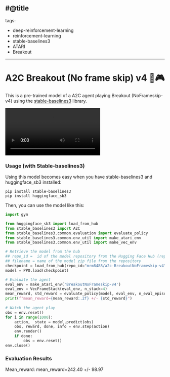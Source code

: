 #@title
---
tags:
- deep-reinforcement-learning
- reinforcement-learning
- stable-baselines3
- ATARI
- Breakout
---
# A2C Breakout (No frame skip) v4 🤖🎮

This is a pre-trained model of a A2C agent playing Breakout (NoFrameskip-v4) using the [stable-baselines3](https://github.com/DLR-RM/stable-baselines3) library.

<video loop="" autoplay="" controls="" src="https://huggingface.co/mrm8488/a2c-BreakoutNoFrameskip-v4/resolve/main/output.mp4"></video>

### Usage (with Stable-baselines3)
Using this model becomes easy when you have stable-baselines3 and huggingface_sb3 installed:

```
pip install stable-baselines3
pip install huggingface_sb3
```

Then, you can use the model like this:

```python
import gym

from huggingface_sb3 import load_from_hub
from stable_baselines3 import A2C
from stable_baselines3.common.evaluation import evaluate_policy
from stable_baselines3.common.env_util import make_atari_env
from stable_baselines3.common.env_util import make_vec_env

# Retrieve the model from the hub
## repo_id =  id of the model repository from the Hugging Face Hub (repo_id = {organization}/{repo_name})
## filename = name of the model zip file from the repository
checkpoint = load_from_hub(repo_id="mrm8488/a2c-BreakoutNoFrameskip-v4", filename="a2c-BreakoutNoFrameskip-v4.zip")
model = PPO.load(checkpoint)

# Evaluate the agent
eval_env = make_atari_env('BreakoutNoFrameskip-v4')
eval_env = VecFrameStack(eval_env, n_stack=4)
mean_reward, std_reward = evaluate_policy(model, eval_env, n_eval_episodes=10, deterministic=True)
print(f"mean_reward={mean_reward:.2f} +/- {std_reward}")
 
# Watch the agent play
obs = env.reset()
for i in range(1000):
    action, _state = model.predict(obs)
    obs, reward, done, info = env.step(action)
    env.render()
    if done:
        obs = env.reset()
env.close()
```

### Evaluation Results
Mean_reward: mean_reward=242.40 +/- 98.97
